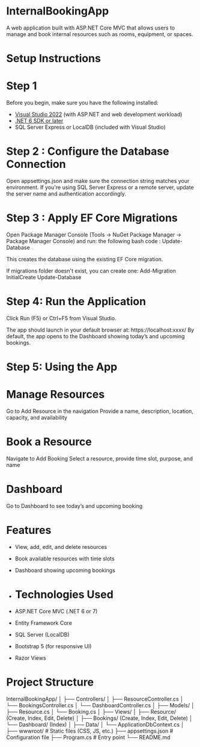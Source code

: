 # InternalBookingApp

A web application built with ASP.NET Core MVC that allows users to manage and book internal resources such as rooms, equipment, or spaces.

# Setup Instructions
# Step 1
Before you begin, make sure you have the following installed:

-  [Visual Studio 2022](https://visualstudio.microsoft.com/) (with ASP.NET and web development workload)
-  [.NET 6 SDK or later](https://dotnet.microsoft.com/en-us/download)
-  SQL Server Express or LocalDB (included with Visual Studio)
# Step 2 : Configure the Database Connection
Open appsettings.json and make sure the connection string matches your environment.
If you're using SQL Server Express or a remote server, update the server name and authentication accordingly.

# Step 3 : Apply EF Core Migrations
Open Package Manager Console (Tools → NuGet Package Manager → Package Manager Console) and run: the following bash code : 
Update-Database

This creates the database using the existing EF Core migration.

If migrations folder doesn't exist, you can create one:
Add-Migration InitialCreate
Update-Database

# Step 4: Run the Application
Click Run (F5) or Ctrl+F5 from Visual Studio.

The app should launch in your default browser at:
https://localhost:xxxx/
By default, the app opens to the Dashboard showing today’s and upcoming bookings.

# Step 5: Using the App
 
 # Manage Resources
Go to Add Resource in the navigation
Provide a name, description, location, capacity, and availability

 # Book a Resource
Navigate to Add Booking
Select a resource, provide time slot, purpose, and name

# Dashboard
Go to Dashboard to see today’s and upcoming booking

# Features

- View, add, edit, and delete resources
- Book available resources with time slots
- Dashboard showing upcoming bookings

- # Technologies Used

- ASP.NET Core MVC (.NET 6 or 7)
- Entity Framework Core
- SQL Server (LocalDB)
- Bootstrap 5 (for responsive UI)
- Razor Views
# Project Structure
InternalBookingApp/
│
├── Controllers/
│   ├── ResourceController.cs
│   └── BookingsController.cs
│   └── DashboardController.cs
│
├── Models/
│   ├── Resource.cs
│   └── Booking.cs
│
├── Views/
│   ├── Resource/ (Create, Index, Edit, Delete)
│   ├── Bookings/ (Create, Index, Edit, Delete)
│   └── Dashboard/ (Index)
│
├── Data/
│   └── ApplicationDbContext.cs
│
├── wwwroot/           # Static files (CSS, JS, etc.)
├── appsettings.json   # Configuration file
├── Program.cs         # Entry point
└── README.md









